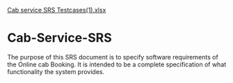 [Cab service SRS Testcases(1).xlsx](https://github.com/Sreelakshmi-gif/Cab-Service-SRS/files/10253327/Cab.service.SRS.Testcases.1.xlsx)
# Cab-Service-SRS
The purpose of this SRS document is to specify software requirements of the Online cab Booking. It is intended to be a complete specification of what functionality the system provides.
